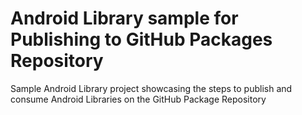 # Android Library sample for Publishing to GitHub Packages Repository
Sample Android Library project showcasing the steps to publish and consume Android Libraries on the GitHub Package Repository

